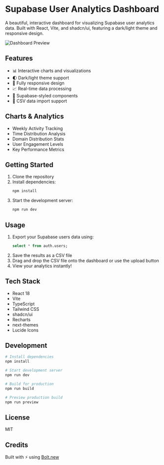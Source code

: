 # Supabase User Analytics Dashboard

A beautiful, interactive dashboard for visualizing Supabase user analytics data. Built with React, Vite, and shadcn/ui, featuring a dark/light theme and responsive design.

![Dashboard Preview](https://raw.githubusercontent.com/supabase/supabase/master/apps/www/public/img/supabase-og-image.png)

## Features

- 📊 Interactive charts and visualizations
- 🌓 Dark/light theme support
- 📱 Fully responsive design
- 📈 Real-time data processing
- 🎨 Supabase-styled components
- 📁 CSV data import support

## Charts & Analytics

- Weekly Activity Tracking
- Time Distribution Analysis
- Domain Distribution Stats
- User Engagement Levels
- Key Performance Metrics

## Getting Started

1. Clone the repository
2. Install dependencies:
   ```bash
   npm install
   ```
3. Start the development server:
   ```bash
   npm run dev
   ```

## Usage

1. Export your Supabase users data using:
   ```sql
   select * from auth.users;
   ```
2. Save the results as a CSV file
3. Drag and drop the CSV file onto the dashboard or use the upload button
4. View your analytics instantly!

## Tech Stack

- React 18
- Vite
- TypeScript
- Tailwind CSS
- shadcn/ui
- Recharts
- next-themes
- Lucide Icons

## Development

```bash
# Install dependencies
npm install

# Start development server
npm run dev

# Build for production
npm run build

# Preview production build
npm run preview
```

## License

MIT

## Credits

Built with ⚡ using [Bolt.new](https://bolt.new)
